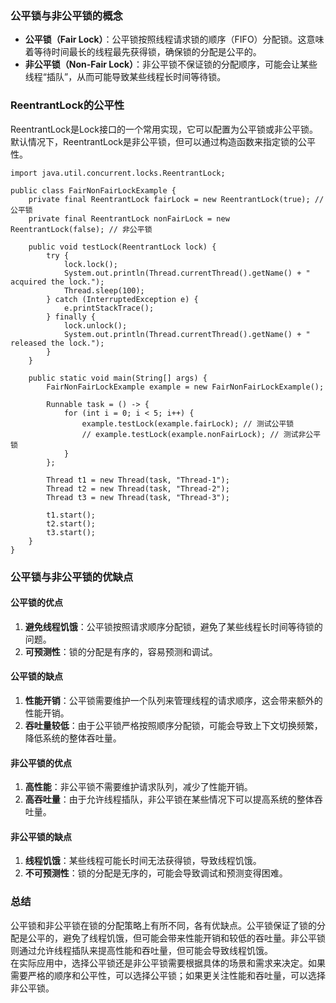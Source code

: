 ### 公平锁与非公平锁的概念
- **公平锁（Fair Lock）**：公平锁按照线程请求锁的顺序（FIFO）分配锁。这意味着等待时间最长的线程最先获得锁，确保锁的分配是公平的。
- **非公平锁（Non-Fair Lock）**：非公平锁不保证锁的分配顺序，可能会让某些线程“插队”，从而可能导致某些线程长时间等待锁。
### ReentrantLock的公平性
ReentrantLock是Lock接口的一个常用实现，它可以配置为公平锁或非公平锁。默认情况下，ReentrantLock是非公平锁，但可以通过构造函数来指定锁的公平性。
```
import java.util.concurrent.locks.ReentrantLock;

public class FairNonFairLockExample {
    private final ReentrantLock fairLock = new ReentrantLock(true); // 公平锁
    private final ReentrantLock nonFairLock = new ReentrantLock(false); // 非公平锁

    public void testLock(ReentrantLock lock) {
        try {
            lock.lock();
            System.out.println(Thread.currentThread().getName() + " acquired the lock.");
            Thread.sleep(100);
        } catch (InterruptedException e) {
            e.printStackTrace();
        } finally {
            lock.unlock();
            System.out.println(Thread.currentThread().getName() + " released the lock.");
        }
    }

    public static void main(String[] args) {
        FairNonFairLockExample example = new FairNonFairLockExample();

        Runnable task = () -> {
            for (int i = 0; i < 5; i++) {
                example.testLock(example.fairLock); // 测试公平锁
                // example.testLock(example.nonFairLock); // 测试非公平锁
            }
        };

        Thread t1 = new Thread(task, "Thread-1");
        Thread t2 = new Thread(task, "Thread-2");
        Thread t3 = new Thread(task, "Thread-3");

        t1.start();
        t2.start();
        t3.start();
    }
}
```
### 公平锁与非公平锁的优缺点
#### 公平锁的优点

1. **避免线程饥饿**：公平锁按照请求顺序分配锁，避免了某些线程长时间等待锁的问题。
2. **可预测性**：锁的分配是有序的，容易预测和调试。
#### 公平锁的缺点

1. **性能开销**：公平锁需要维护一个队列来管理线程的请求顺序，这会带来额外的性能开销。
2. **吞吐量较低**：由于公平锁严格按照顺序分配锁，可能会导致上下文切换频繁，降低系统的整体吞吐量。
#### 非公平锁的优点

1. **高性能**：非公平锁不需要维护请求队列，减少了性能开销。
2. **高吞吐量**：由于允许线程插队，非公平锁在某些情况下可以提高系统的整体吞吐量。
#### 非公平锁的缺点

1. **线程饥饿**：某些线程可能长时间无法获得锁，导致线程饥饿。
2. **不可预测性**：锁的分配是无序的，可能会导致调试和预测变得困难。
### 总结
公平锁和非公平锁在锁的分配策略上有所不同，各有优缺点。公平锁保证了锁的分配是公平的，避免了线程饥饿，但可能会带来性能开销和较低的吞吐量。非公平锁则通过允许线程插队来提高性能和吞吐量，但可能会导致线程饥饿。<br />在实际应用中，选择公平锁还是非公平锁需要根据具体的场景和需求来决定。如果需要严格的顺序和公平性，可以选择公平锁；如果更关注性能和吞吐量，可以选择非公平锁。
